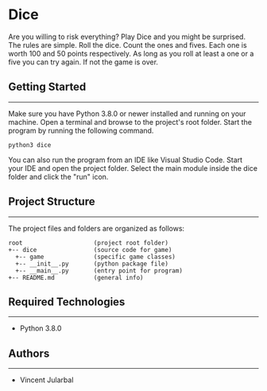 # Dice

Are you willing to risk everything? Play Dice and you might be surprised.
The rules are simple. Roll the dice. Count the ones and fives. Each one is
worth 100 and 50 points respectively. As long as you roll at least a one or a
five you can try again. If not the game is over.

## Getting Started

---

Make sure you have Python 3.8.0 or newer installed and running on your machine.
Open a terminal and browse to the project's root folder. Start the program by
running the following command.

```
python3 dice
```

You can also run the program from an IDE like Visual Studio Code. Start your IDE
and open the project folder. Select the main module inside the dice folder and
click the "run" icon.

## Project Structure

---

The project files and folders are organized as follows:

```
root                    (project root folder)
+-- dice                (source code for game)
  +-- game              (specific game classes)
  +-- __init__.py       (python package file)
  +-- __main__.py       (entry point for program)
+-- README.md           (general info)
```

## Required Technologies

---

- Python 3.8.0

## Authors

---

- Vincent Jularbal
